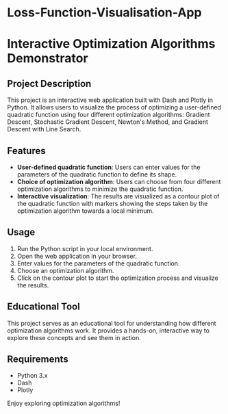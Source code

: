 # Loss-Function-Visualisation-App
# Interactive Optimization Algorithms Demonstrator

## Project Description
This project is an interactive web application built with Dash and Plotly in Python. It allows users to visualize the process of optimizing a user-defined quadratic function using four different optimization algorithms: Gradient Descent, Stochastic Gradient Descent, Newton's Method, and Gradient Descent with Line Search.

## Features
- **User-defined quadratic function**: Users can enter values for the parameters of the quadratic function to define its shape.
- **Choice of optimization algorithm**: Users can choose from four different optimization algorithms to minimize the quadratic function.
- **Interactive visualization**: The results are visualized as a contour plot of the quadratic function with markers showing the steps taken by the optimization algorithm towards a local minimum.

## Usage
1. Run the Python script in your local environment.
2. Open the web application in your browser.
3. Enter values for the parameters of the quadratic function.
4. Choose an optimization algorithm.
5. Click on the contour plot to start the optimization process and visualize the results.

## Educational Tool
This project serves as an educational tool for understanding how different optimization algorithms work. It provides a hands-on, interactive way to explore these concepts and see them in action.

## Requirements
- Python 3.x
- Dash
- Plotly

Enjoy exploring optimization algorithms!
